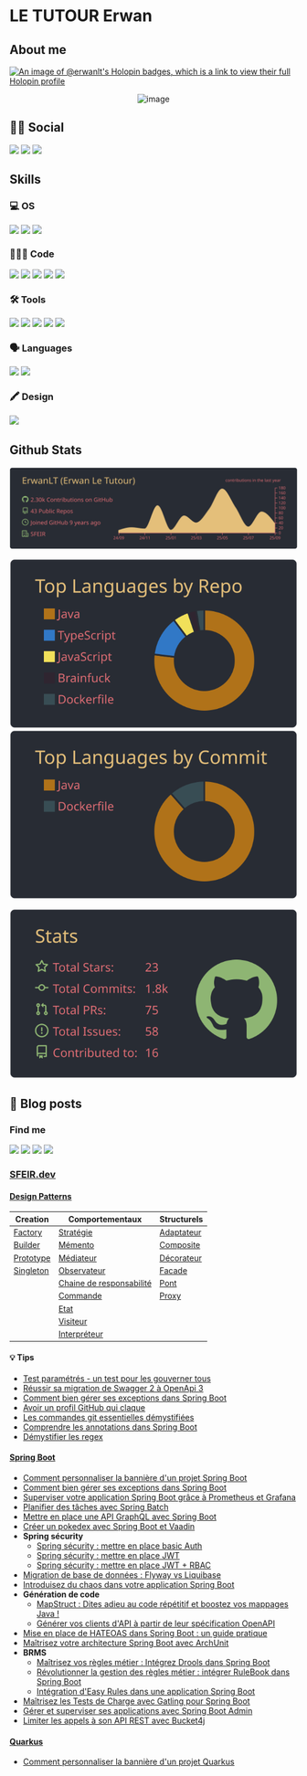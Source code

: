 # LE TUTOUR Erwan

## About me
[![An image of @erwanlt's Holopin badges, which is a link to view their full Holopin profile](https://holopin.me/erwanlt)](https://holopin.io/@erwanlt)
<div align="center">
  <!--<img src="https://user-images.githubusercontent.com/21158564/134035633-a1cececd-1b07-4876-b9d6-762795a3e4e4.gif">-->
  <img width="440" alt="image" src="https://github.com/user-attachments/assets/b93e8467-7b20-492b-bec9-39a6b4099c73" />

</div>

## 👦🏼 Social
[![](https://img.shields.io/badge/LinkedIn-0077B5?style=for-the-badge&logo=linkedin&logoColor=white)](https://www.linkedin.com/in/erwan-le-tutour-32904972/)
[![](https://img.shields.io/badge/Twitter-1DA1F2?style=for-the-badge&logo=twitter&logoColor=white)](https://twitter.com/ErwanLeTutour)
[![](https://img.shields.io/badge/GitHub-100000?style=for-the-badge&logo=github&logoColor=white)](https://github.com/ErwanLT)

## Skills
### 💻 OS
![](https://img.shields.io/badge/Windows-0078D6?style=for-the-badge&logo=windows&logoColor=white)
![](https://img.shields.io/badge/Linux-FCC624?style=for-the-badge&logo=linux&logoColor=black)
![](https://img.shields.io/badge/mac%20os-000000?style=for-the-badge&logo=apple&logoColor=white)
### 👨🏼‍💻 Code
[![](https://img.shields.io/badge/Java-ED8B00?style=for-the-badge&logo=java&logoColor=white)](https://www.java.com/ "java")
[![](https://img.shields.io/badge/Kotlin-0095D5?&style=for-the-badge&logo=kotlin&logoColor=white)](https://kotlinlang.org/ "Kolinlang")
[![](https://img.shields.io/badge/Python-FFD43B?style=for-the-badge&logo=python&logoColor=blue)](https://www.python.org/ "Python")
[![](https://img.shields.io/badge/JavaScript-323330?style=for-the-badge&logo=javascript&logoColor=F7DF1E)](https://www.javascript.com/ "javascript")
[![](https://img.shields.io/badge/Angular-DD0031?style=for-the-badge&logo=angular&logoColor=whit)](https://angular.io/ "angular")
### 🛠 Tools
![](https://img.shields.io/badge/Oracle-F80000?style=for-the-badge&logo=Oracle&logoColor=white)
![](https://img.shields.io/badge/PostgreSQL-316192?style=for-the-badge&logo=postgresql&logoColor=white)
![](https://img.shields.io/badge/-Travis%20CI-3EAAAF?style=for-the-badge&logo=travis)
![](https://img.shields.io/badge/-Codecov-9cf?style=for-the-badge&logo=codecov)
![](https://img.shields.io/badge/Heroku-430098?style=for-the-badge&logo=heroku&logoColor=white)
### 🗣 Languages
![](https://img.shields.io/badge/-French-blue?style=for-the-badge)
![](https://img.shields.io/badge/-English-lightgrey?style=for-the-badge)

### 🖍 Design
![](https://img.shields.io/badge/-Gimp-9cf?style=for-the-badge&logo=gimp&logoColor=5C5543)

## Github Stats

[![](https://raw.githubusercontent.com/ErwanLT/ErwanLT/main/profile-summary-card-output/onedark/0-profile-details.svg)](https://github.com/vn7n24fzkq/github-profile-summary-cards)

[![](https://raw.githubusercontent.com/ErwanLT/ErwanLT/main/profile-summary-card-output/onedark/1-repos-per-language.svg)](https://github.com/vn7n24fzkq/github-profile-summary-cards) [![](https://raw.githubusercontent.com/ErwanLT/ErwanLT/main/profile-summary-card-output/onedark/2-most-commit-language.svg)](https://github.com/vn7n24fzkq/github-profile-summary-cards)

[![](https://raw.githubusercontent.com/ErwanLT/ErwanLT/main/profile-summary-card-output/onedark/3-stats.svg)](https://github.com/vn7n24fzkq/github-profile-summary-cards)


## 📝 Blog posts
### Find me
[![](https://img.shields.io/badge/-DeviantArt-05CC47?style=for-the-badge&logo=deviantart&logoColor=white)](https://www.deviantart.com/diablo143)
[![](https://img.shields.io/badge/-Medium-black?style=for-the-badge&logo=medium)](https://letutour-e.medium.com/)
[![](https://img.shields.io/badge/-dev.to-black?style=for-the-badge&logo=medium)](https://dev.to/erwanlt)
[![](https://img.shields.io/badge/-sfeir.dev-blue?style=for-the-badge)](https://www.sfeir.dev/author/erwan/)
### [SFEIR.dev](https://www.sfeir.dev/)
#### [Design Patterns](https://github.com/ErwanLT/designPattern)
| Creation | Comportementaux | Structurels |
|--- | --- | --- |
| [Factory](https://www.sfeir.dev/back/design-pattern-factory/) | [Stratégie](https://www.sfeir.dev/back/les-designs-pattern-comportementaux/) | [Adaptateur](https://www.sfeir.dev/back/les-design-patterns-structurel-adaptateur/) |
| [Builder](https://www.sfeir.dev/back/les-designs-patterns-de-creation-builder/) | [Mémento](https://www.sfeir.dev/back/design-patterns-comportementaux-memento/) | [Composite](https://www.sfeir.dev/back/les-design-patterns-structurels-composite/) |
| [Prototype](https://www.sfeir.dev/back/les-designs-patterns-de-creation-prototype/) | [Médiateur](https://www.sfeir.dev/back/design-patterns-comportementaux-mediateur/) | [Décorateur](https://www.sfeir.dev/back/les-design-patterns-structurels-decorateur/) |
| [Singleton](https://www.sfeir.dev/back/design-pattern-singleton/) | [Observateur](https://www.sfeir.dev/back/design-patterns-comportementaux-observateur/) | [Facade](https://www.sfeir.dev/back/les-design-patterns-structurels-facade/) |
| | [Chaine de responsabilité](https://www.sfeir.dev/back/design-patterns-comportementaux-chaine-responsabilite/) | [Pont](https://www.sfeir.dev/back/les-design-patterns-structurels-pont/)|
| | [Commande](https://www.sfeir.dev/back/design-patterns-comportementaux-commande/) | [Proxy](https://www.sfeir.dev/back/les-design-patterns-structurels-proxy/) |
| | [Etat](https://www.sfeir.dev/back/design-patterns-comportementaux-etat/) | |
| | [Visiteur](https://www.sfeir.dev/back/les-design-patterns-comportementaux-visiteur/) | |
| | [Interpréteur](https://www.sfeir.dev/back/les-design-patterns-comportementaux-interpreteur/) | |


#### 💡 Tips
* [Test paramétrés - un test pour les gouverner tous](https://www.sfeir.dev/back/un-test-pour-les-gouverner-tous/)
* [Réussir sa migration de Swagger 2 à OpenApi 3](https://www.sfeir.dev/back/migrer-de-swagger-2-a-openapi-3/)
* [Comment bien gérer ses exceptions dans Spring Boot](https://www.sfeir.dev/back/comment-bien-gerer-ses-erreur-dans-springboot/)
* [Avoir un profil GitHub qui claque](https://www.sfeir.dev/product/avoir-un-profil-github-qui-claque/)
* [Les commandes git essentielles démystifiées](https://www.sfeir.dev/product/draft-les-commande-git/)
* [Comprendre les annotations dans Spring Boot](https://www.sfeir.dev/back/comprendre-les-annotations-dans-spring-boot/)
* [Démystifier les regex](https://www.sfeir.dev/back/demystifier-les-regex/)

#### [Spring Boot](https://github.com/ErwanLT/springboot-demo)
* [Comment personnaliser la bannière d'un projet Spring Boot](https://www.sfeir.dev/back/comment-avoir-une-banniere-spring-personnalisee/)
* [Comment bien gérer ses exceptions dans Spring Boot](https://www.sfeir.dev/back/comment-bien-gerer-ses-erreur-dans-springboot/)
* [Superviser votre application Spring Boot grâce à Prometheus et Grafana](https://www.sfeir.dev/back/superviser-votre-application-spring-boot/)
* [Planifier des tâches avec Spring Batch](https://www.sfeir.dev/back/planifier-des-taches-avec-spring-batch/)
* [Mettre en place une API GraphQL avec Spring Boot](https://www.sfeir.dev/back/spring-boot-graphql/)
* [Créer un pokedex avec Spring Boot et Vaadin](https://www.sfeir.dev/back/papa-je-veux-un-pokedex-partie-1/)
* **Spring sécurity**
  * [Spring sécurity : mettre en place basic Auth](https://www.sfeir.dev/back/securisez-vos-api-avec-spring-security-basic-auth/)
  * [Spring sécurity : mettre en place JWT](https://www.sfeir.dev/back/securisez-vos-api-avec-spring-security-jwt/)
  * [Spring sécurity : mettre en place JWT + RBAC](https://www.sfeir.dev/back/securisez-vos-api-avec-spring-security-acces-par-role/)
* [Migration de base de données : Flyway vs Liquibase](https://www.sfeir.dev/back/migration-versioning-de-base-de-donnees-dans-une-application-spring-boot/)
* [Introduisez du chaos dans votre application Spring Boot](https://www.sfeir.dev/back/introduisez-du-chaos-dans-votre-application-spring-boot/)
* **Génération de code**
  * [MapStruct : Dites adieu au code répétitif et boostez vos mappages Java !](https://www.sfeir.dev/back/mapstruct-dites-adieu-au-code-repetitif/)
  * [Générer vos clients d'API à partir de leur spécification OpenAPI](https://www.sfeir.dev/back/generer-vos-client-dapi-a-partir-de-leur-specification-openapi/)
* [Mise en place de HATEOAS dans Spring Boot : un guide pratique](https://www.sfeir.dev/back/mise-en-place-de-hateoas-dans-spring-boot-un-guide-pratique/)
* [Maîtrisez votre architecture Spring Boot avec ArchUnit](https://www.sfeir.dev/back/maitrisez-votre-architecture-spring-boot-avec-archunit/)
* **BRMS**
  * [Maîtrisez vos règles métier : Intégrez Drools dans Spring Boot](https://www.sfeir.dev/back/maitrisez-vos-regles-metier-integrez-drools-dans-spring-boot/)
  * [Révolutionner la gestion des règles métier : intégrer RuleBook dans Spring Boot](https://www.sfeir.dev/back/revolutionner-la-gestion-des-regles-metier-integrer-rulebook-dans-spring-boot/)
  * [Intégration d'Easy Rules dans une application Spring Boot](https://www.sfeir.dev/back/integration-deasy-rules-dans-une-application-spring-boot/)
* [Maîtrisez les Tests de Charge avec Gatling pour Spring Boot](https://www.sfeir.dev/back/maitrisez-les-tests-de-charge-avec-gatling-pour-spring-boot/)
* [Gérer et superviser ses applications avec Spring Boot Admin](https://www.sfeir.dev/back/gerer-et-superviser-ses-applications-avec-spring-boot-admin/)
* [Limiter les appels à son API REST avec Bucket4j](https://www.sfeir.dev/back/limiter-les-appels-a-son-api-rest-avec-bucket4j/)

#### [Quarkus](https://github.com/ErwanLT/quarkus-demo)
* [Comment personnaliser la bannière d'un projet Quarkus](https://www.sfeir.dev/back/comment-personnaliser-la-banniere-dun-projet-quarkus/)

